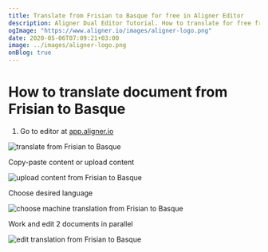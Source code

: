 ```yaml
---
title: Translate from Frisian to Basque for free in Aligner Editor
description: Aligner Dual Editor Tutorial. How to translate for free from Frisian to Basque. Aligner is multilingual document management platform. 
ogImage: "https://www.aligner.io/images/aligner-logo.png"
date: 2020-05-06T07:09:21+03:00
image: ../images/aligner-logo.png
onBlog: true
---
```


# How to translate document from Frisian to Basque

1. Go to editor at [app.aligner.io](https://app.aligner.io "Aligner App web page")

![translate from Frisian to Basque](../aligner-blank-editor.png "translate from Frisian to Basque")

Copy-paste content or upload content

![upload content from Frisian to Basque](../aligner-uploaded-document.png "upload content from Frisian to Basque")

Choose desired language

![choose machine translation from Frisian to Basque](../aligner-language-dropdown.png "choose machine translation from Frisian to Basque")

Work and edit 2 documents in parallel

![edit translation from Frisian to Basque](../aligner-double-sitded-editor.png "edit translation from Frisian to Basque")

